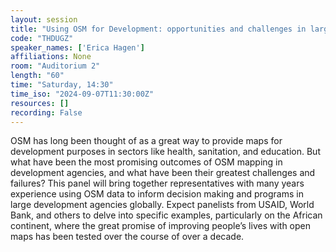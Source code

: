 ```yaml
---
layout: session
title: "Using OSM for Development: opportunities and challenges in large agencies"
code: "THDUGZ"
speaker_names: ['Erica Hagen']
affiliations: None
room: "Auditorium 2"
length: "60"
time: "Saturday, 14:30"
time_iso: "2024-09-07T11:30:00Z"
resources: []
recording: False
---
```


OSM has long been thought of as a great way to provide maps for development purposes in sectors like health, sanitation, and education. But what have been the most promising outcomes of OSM mapping in development agencies, and what have been their greatest challenges and failures? This panel will bring together representatives with many years experience using OSM data to inform decision making and programs in large development agencies globally. Expect panelists from USAID, World Bank, and others to delve into specific examples, particularly on the African continent, where the great promise of improving people’s lives with open maps has been tested over the course of over a decade.

